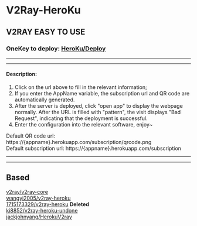 # V2Ray-HeroKu
## V2RAY EASY TO USE 
### OneKey to deploy: [HeroKu/Deploy](https://heroku.com/deploy?template=https%3A%2F%2Fgithub.com%2Fshell-script%2Fv2ray-heroku)
- - -
- - -
#### **Description**:
1. Click on the url above to fill in the relevant information;
2. If you enter the AppName variable, the subscription url and QR code are automatically generated.
3. After the server is deployed, click "open app" to display the webpage normally. After the URL is filled with "pattern", the visit displays "Bad Request", indicating that the deployment is successful.
4. Enter the configuration into the relevant software, enjoy~

Default QR code url: https://{appname}.herokuapp.com/subscription/qrcode.png <br/>
Default subscription url: https://{appname}.herokuapp.com/subscription
- - -
- - -
## Based 
[v2ray/v2ray-core](https://github.com/v2ray/v2ray-core) <br/>
[wangyi2005/v2ray-heroku](https://github.com/wangyi2005/v2ray-heroku) <br/>
[1715173329/v2ray-heroku](https://github.com/1715173329/v2ray-heroku) **Deleted** <br/>
[ki8852/v2ray-heroku-undone](https://github.com/ki8852/v2ray-heroku-undone) <br/>
[jackjohnyang/HerokuV2ray](https://github.com/jackjohnyang/HerokuV2ray)

